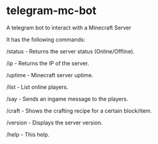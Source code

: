 # telegram-mc-bot
A telegram bot to interact with a Minecraft Server

It has the following commands:

/status  - Returns the server status (Online/Offline).

/ip      - Returns the IP of the server.

/uptime  - Minecraft server uptime.

/list    - List online players.

/say     - Sends an ingame message to the players.

/craft   - Shows the crafting recipe for a certain block/item.

/version - Displays the server version.

/help    - This help.
